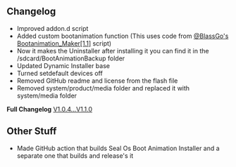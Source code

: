 ## Changelog
- Improved addon.d script
- Added custom bootanimation function  (This uses code from [@BlassGo's](https://forum.xda-developers.com/m/blassgo.11402469/) [Bootanimation_Maker[1.1]](https://t.me/skyflyteam/505) script)
- Now it makes the Uninstaller after installing it you can find it in the /sdcard/BootAnimationBackup folder 
- Updated Dynamic Installer base
- Turned setdefault devices off
- Removed GitHub readme and license from the flash file
- Removed system/product/media folder and replaced it with system/media folder 

**Full Changelog** [V1.0.4...V1.1.0](https://github.com/TOBY19k/Seal-Os-Boot-Animation-Installer/compare/V1.0.4...V1.1.0)
## Other Stuff
- Made GitHub action that builds Seal Os Boot Animation Installer and a separate one that builds and release's it
